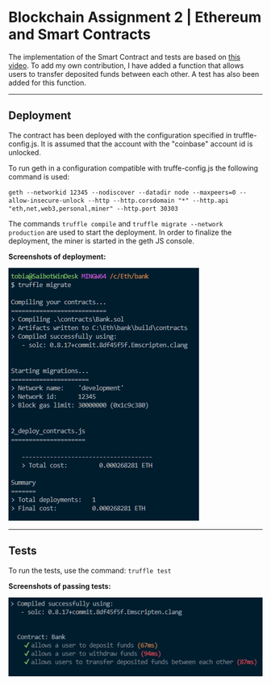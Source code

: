 # Blockchain Assignment 2 | Ethereum and Smart Contracts

The implementation of the Smart Contract and tests are based on [this video](https://www.youtube.com/watch?v=DKFVnGcMTD0&). To add my own contribution, I have added a function that allows users to transfer deposited funds between each other. A test has also been added for this function.

---
## Deployment
The contract has been deployed with the configuration specified in truffle-config.js. It is assumed that the account with the "coinbase" account id is unlocked.

To run geth in a configuration compatible with truffe-config.js the following command is used:
```
geth --networkid 12345 --nodiscover --datadir node --maxpeers=0 --allow-insecure-unlock --http --http.corsdomain "*" --http.api "eth,net,web3,personal,miner" --http.port 30303
```

The commands `truffle compile` and `truffle migrate --network production` are used to start the deployment. In order to finalize the deployment, the miner is started in the geth JS console. 

**Screenshots of deployment:**

![Deployment Verification](./images/deployment.png)

---
## Tests
To run the tests, use the command: `truffle test`

**Screenshots of passing tests:**


![Tests Verification](./images/tests.png)
